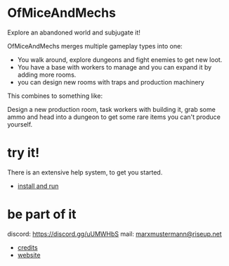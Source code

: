 # OfMiceAndMechs

Explore an abandoned world and subjugate it!

OfMiceAndMechs merges multiple gameplay types into one:

* You walk around, explore dungeons and fight enemies to get new loot.
* You have a base with workers to manage and you can expand it by adding more rooms.
* you can design new rooms with traps and production machinery

This combines to something like:

Design a new production room, task workers with building it, grab some ammo and head into a dungeon to get some rare items you can't produce yourself.

# try it!

There is an extensive help system, to get you started.

* [install and run](INSTALL.md)

# be part of it

discord: https://discord.gg/uUMWHbS
mail: marxmustermann@riseup.net

* [credits](CREDITS.md)
* [website](http://ofmiceandmechs.com/)


